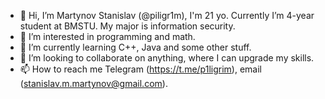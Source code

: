 - 👋 Hi, I’m Martynov Stanislav (@piligr1m), I'm 21 yo. Currently I’m 4-year student at BMSTU. My major is information security.
- 👀 I’m interested in programming and math.
- 🌱 I’m currently learning C++, Java and some other stuff.
- 💞️ I’m looking to collaborate on anything, where I can upgrade my skills.
- 📫 How to reach me Telegram (https://t.me/p1ligrim), email (stanislav.m.martynov@gmail.com).

<!---
piligr1m/piligr1m is a ✨ special ✨ repository because its `README.md` (this file) appears on your GitHub profile.
You can click the Preview link to take a look at your changes.
--->
